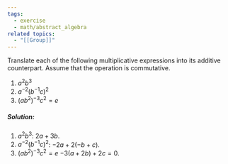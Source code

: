 ```yaml
---
tags:
  - exercise
  - math/abstract_algebra
related topics:
  - "[[Group]]"
---
```

Translate each of the following multiplicative expressions into its additive counterpart. Assume that the operation is commutative. 
1. $a^2 b^3$
2. $a^{−2} (b^{−1} c)^2$
3. $(ab^2 )^{−3} c^2 = e$
##### Solution:
1. $a^2 b^3$:
	$2a+3b$.
2. $a^{−2} (b^{−1} c)^2$:
	$-2a+2(-b+c)$.
3. $(ab^2 )^{−3} c^2 = e$
	$-3(a + 2b) + 2c = 0$.